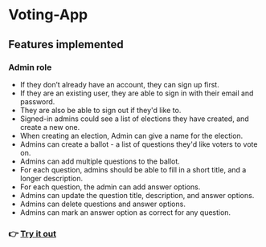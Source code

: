 # Voting-App

## Features implemented

### Admin role

- If they don’t already have an account, they can sign up first.
- If they are an existing user, they are able to sign in with their email and password.
- They are also be able to sign out if they'd like to.
- Signed-in admins could see a list of elections they have created, and create a new one.
- When creating an election, Admin can give a name for the election.
- Admins can create a ballot - a list of questions they'd like voters to vote on.
- Admins can add multiple questions to the ballot.
- For each question, admins should be able to fill in a short title, and a longer description.
- For each question, the admin can add answer options.
- Admins can update the question title, description, and answer options.
- Admins can delete questions and answer options.
- Admins can mark an answer option as correct for any question.

### 👉 [Try it out](https://voting-app-qnvo.onrender.com)
